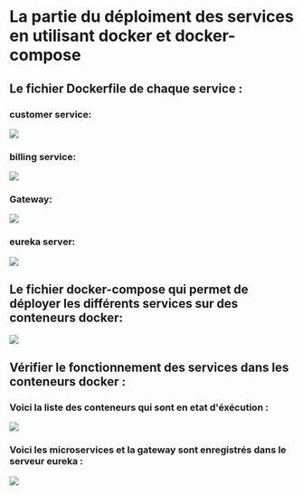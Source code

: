 <h1>La partie du déploiment des services en utilisant docker et docker-compose </h1>
<h2>Le fichier Dockerfile de chaque service : </h2>
<h3> customer service: </h3>
<kbd><img src="https://user-images.githubusercontent.com/80115513/199354040-bb342af6-4f20-4d6a-b0c5-426c629ad0e5.png"></kbd>
<h3> billing service: </h3>
<kbd><img src="https://user-images.githubusercontent.com/80115513/199354104-cfedc408-a760-4ec6-963c-68157cbfa40d.png"></kbd>
<h3> Gateway: </h3>
<kbd><img src="https://user-images.githubusercontent.com/80115513/199354189-0b438269-d60d-40aa-a3fc-882b8f0472ad.png"></kbd>
<h3> eureka server: </h3>
<kbd><img src="https://user-images.githubusercontent.com/80115513/199354294-38b33408-a8cb-4bc8-a19f-0b6b91dc99d8.png"></kbd>
<h2>Le fichier docker-compose  qui permet de déployer les différents services sur des conteneurs docker: </h2>
<kbd><img src="https://user-images.githubusercontent.com/80115513/199354469-7bf8b9dc-45ac-4366-85a8-9e15da33a8e3.png"></kbd>
<h2>Vérifier le fonctionnement des services dans les conteneurs docker : </h2>
<h3> Voici la liste des conteneurs qui sont en etat d'éxécution : </h3>
<kbd><img src="https://user-images.githubusercontent.com/80115513/199355052-c28472bb-f35b-45fd-ab3a-45ac0a4311f9.png"></kbd>
<h3>Voici les microservices et la gateway sont enregistrés dans le serveur eureka   : </h3>
<kbd><img src="https://user-images.githubusercontent.com/80115513/199355313-0d99216e-e030-4365-a6ae-4eea73363e8f.png"></kbd>
